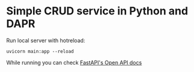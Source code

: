 # Simple CRUD service in Python and DAPR

Run local server with hotreload:
```
uvicorn main:app --reload
```

While running you can check [FastAPI's Open API docs](localhost:8000/docs)
